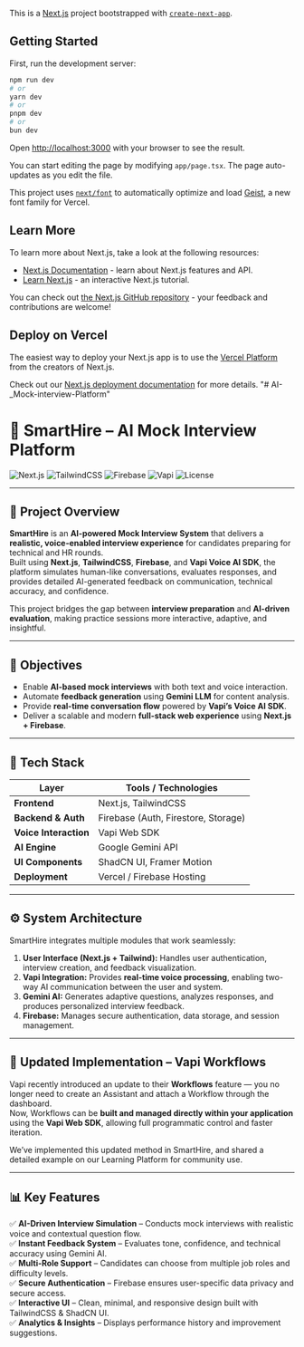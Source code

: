 This is a [Next.js](https://nextjs.org) project bootstrapped with [`create-next-app`](https://nextjs.org/docs/app/api-reference/cli/create-next-app).

## Getting Started

First, run the development server:

```bash
npm run dev
# or
yarn dev
# or
pnpm dev
# or
bun dev
```

Open [http://localhost:3000](http://localhost:3000) with your browser to see the result.

You can start editing the page by modifying `app/page.tsx`. The page auto-updates as you edit the file.

This project uses [`next/font`](https://nextjs.org/docs/app/building-your-application/optimizing/fonts) to automatically optimize and load [Geist](https://vercel.com/font), a new font family for Vercel.

## Learn More

To learn more about Next.js, take a look at the following resources:

- [Next.js Documentation](https://nextjs.org/docs) - learn about Next.js features and API.
- [Learn Next.js](https://nextjs.org/learn) - an interactive Next.js tutorial.

You can check out [the Next.js GitHub repository](https://github.com/vercel/next.js) - your feedback and contributions are welcome!

## Deploy on Vercel

The easiest way to deploy your Next.js app is to use the [Vercel Platform](https://vercel.com/new?utm_medium=default-template&filter=next.js&utm_source=create-next-app&utm_campaign=create-next-app-readme) from the creators of Next.js.

Check out our [Next.js deployment documentation](https://nextjs.org/docs/app/building-your-application/deploying) for more details.
"# AI-_Mock-interview-Platform" 
# 🤖 SmartHire – AI Mock Interview Platform  

![Next.js](https://img.shields.io/badge/Next.js-14-black?logo=nextdotjs)
![TailwindCSS](https://img.shields.io/badge/TailwindCSS-3.4-blue?logo=tailwindcss)
![Firebase](https://img.shields.io/badge/Firebase-Auth%20%7C%20DB%20%7C%20Storage-orange?logo=firebase)
![Vapi](https://img.shields.io/badge/Vapi-Voice%20AI-purple)
![License](https://img.shields.io/badge/License-MIT-green.svg)

---

## 🚀 Project Overview  
**SmartHire** is an **AI-powered Mock Interview System** that delivers a **realistic, voice-enabled interview experience** for candidates preparing for technical and HR rounds.  
Built using **Next.js**, **TailwindCSS**, **Firebase**, and **Vapi Voice AI SDK**, the platform simulates human-like conversations, evaluates responses, and provides detailed AI-generated feedback on communication, technical accuracy, and confidence.

This project bridges the gap between **interview preparation** and **AI-driven evaluation**, making practice sessions more interactive, adaptive, and insightful.

---

## 🎯 Objectives  
- Enable **AI-based mock interviews** with both text and voice interaction.  
- Automate **feedback generation** using **Gemini LLM** for content analysis.  
- Provide **real-time conversation flow** powered by **Vapi’s Voice AI SDK**.  
- Deliver a scalable and modern **full-stack web experience** using **Next.js + Firebase**.  

---

## 🧩 Tech Stack  

| Layer | Tools / Technologies |
|-------|-----------------------|
| **Frontend** | Next.js, TailwindCSS |
| **Backend & Auth** | Firebase (Auth, Firestore, Storage) |
| **Voice Interaction** | Vapi Web SDK |
| **AI Engine** | Google Gemini API |
| **UI Components** | ShadCN UI, Framer Motion |
| **Deployment** | Vercel / Firebase Hosting |

---

## ⚙️ System Architecture  
SmartHire integrates multiple modules that work seamlessly:  
1. **User Interface (Next.js + Tailwind):** Handles user authentication, interview creation, and feedback visualization.  
2. **Vapi Integration:** Provides **real-time voice processing**, enabling two-way AI communication between the user and system.  
3. **Gemini AI:** Generates adaptive questions, analyzes responses, and produces personalized interview feedback.  
4. **Firebase:** Manages secure authentication, data storage, and session management.  

---

## 🧠 Updated Implementation – Vapi Workflows  
Vapi recently introduced an update to their **Workflows** feature — you no longer need to create an Assistant and attach a Workflow through the dashboard.  
Now, Workflows can be **built and managed directly within your application** using the **Vapi Web SDK**, allowing full programmatic control and faster iteration.  

We’ve implemented this updated method in SmartHire, and shared a detailed example on our Learning Platform for community use.  

---

## 📊 Key Features  

✅ **AI-Driven Interview Simulation** – Conducts mock interviews with realistic voice and contextual question flow.  
✅ **Instant Feedback System** – Evaluates tone, confidence, and technical accuracy using Gemini AI.  
✅ **Multi-Role Support** – Candidates can choose from multiple job roles and difficulty levels.  
✅ **Secure Authentication** – Firebase ensures user-specific data privacy and secure access.  
✅ **Interactive UI** – Clean, minimal, and responsive design built with TailwindCSS & ShadCN UI.  
✅ **Analytics & Insights** – Displays performance history and improvement suggestions.  



